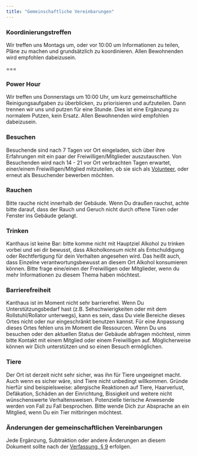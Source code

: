 ```yaml
---
title: "Gemeinschaftliche Vereinbarungen"
---
```


### Koordinierungstreffen

Wir treffen uns Montags um, oder vor 10:00 um Informationen zu teilen, Pläne zu machen und grundsätzlich zu koordinieren. Allen Bewohnenden wird empfohlen dabeizusein.

===

### Power Hour

Wir treffen uns Donnerstags um 10:00 Uhr, um kurz gemeinschaftliche Reinigungsaufgaben zu überblicken, zu priorisieren und aufzuteilen. Dann trennen wir uns und putzen für eine Stunde. Dies ist eine Ergänzung zu normalem Putzen, kein Ersatz. Allen Bewohnenden wird empfohlen dabeizusein.

### Besuchen

Besuchende sind nach 7 Tagen vor Ort eingeladen, sich über ihre Erfahrungen mit ein paar der Freiwilligen/Mitglieder auszutauschen. Von Besuchenden wird nach 14 - 21 vor Ort verbrachten Tagen erwartet, einer/einem Freiwilligen/Mitglied mitzuteilen, ob sie sich als [ Volunteer](../constitution#5-volunteer), oder erneut als Besuchender bewerben möchten.

### Rauchen

Bitte rauche nicht innerhalb der Gebäude. Wenn Du draußen rauchst, achte bitte darauf, dass der Rauch und Geruch nicht durch offene Türen oder Fenster ins Gebäude gelangt.

### Trinken

Kanthaus ist keine Bar: bitte komme nicht mit Hauptziel Alkohol zu trinken vorbei und sei dir bewusst, dass Alkoholkonsum nicht als Entschuldigung oder Rechtfertigung für dein Verhalten angesehen wird. Das heißt auch, dass Einzelne verantwortungsbewusst an diesem Ort Alkohol konsumieren können. Bitte frage eine/einen der Freiwilligen oder Mitglieder, wenn du mehr Informationen zu diesem Thema haben möchtest.

### Barrierefreiheit

Kanthaus ist im Moment nicht sehr barrierefrei. Wenn Du Unterstützungsbedarf hast (z.B. Sehschwierigkeiten oder mit dem Rollstuhl/Rollator unterwegs), kann es sein, dass Du viele Bereiche dieses Ortes nicht oder nur eingeschränkt benutzen kannst. Für eine Anpassung dieses Ortes fehlen uns im Moment die Ressourcen. Wenn Du uns besuchen oder den aktuellen Status der Gebäude abfragen möchtest, nimm bitte Kontakt mit einem Mitglied oder einem Freiwilligen auf. Möglicherweise können wir Dich unterstützen und so einen Besuch ermöglichen.

### Tiere

Der Ort ist derzeit nicht sehr sicher, was ihn für Tiere ungeeignet macht. Auch wenn es sicher wäre, sind Tiere nicht unbedingt willkommen. Gründe hierfür sind beispielsweise: allergische Reaktionen auf Tiere, Haarverlust, Defäkation, Schäden an der Einrichtung, Bissigkeit und weitere nicht wünschenswerte Verhaltensweisen. Potenzielle tierische Anwesende werden von Fall zu Fall besprochen. Bitte wende Dich zur Absprache an ein Mitglied, wenn Du ein Tier mitbringen möchtest.

### Änderungen der gemeinschaftlichen Vereinbarungen

Jede Ergänzung, Subtraktion oder andere Änderungen an diesem Dokument sollte nach der [ Verfassung, § 9](../constitution#9-changing-the-collective-agreements) erfolgen.
